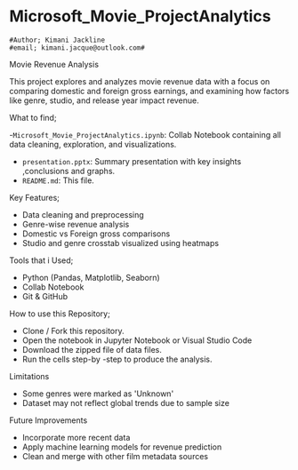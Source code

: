   # Microsoft_Movie_ProjectAnalytics #

    #Author; Kimani Jackline
    #email; kimani.jacque@outlook.com#

Movie Revenue Analysis

This project explores and analyzes movie revenue data with a focus on comparing domestic and foreign gross earnings, and examining how factors like genre, studio, and release year impact revenue.

What to find;

-`Microsoft_Movie_ProjectAnalytics.ipynb`: Collab Notebook containing all data cleaning, exploration, and visualizations.
- `presentation.pptx`: Summary presentation with key insights ,conclusions and graphs.
- `README.md`: This file.

Key Features;

- Data cleaning and preprocessing
- Genre-wise revenue analysis
- Domestic vs Foreign gross comparisons
- Studio and genre crosstab visualized using heatmaps

Tools that i Used;

- Python (Pandas, Matplotlib, Seaborn)
- Collab Notebook
- Git & GitHub

How to use this Repository;
- Clone / Fork this repository.
- Open the notebook in Jupyter Notebook or Visual Studio Code
- Download the zipped file of data files.
- Run the cells step-by -step to produce the analysis.

Limitations
- Some genres were marked as 'Unknown'
- Dataset may not reflect global trends due to sample size

Future Improvements
- Incorporate more recent data
- Apply machine learning models for revenue prediction
- Clean and merge with other film metadata sources
